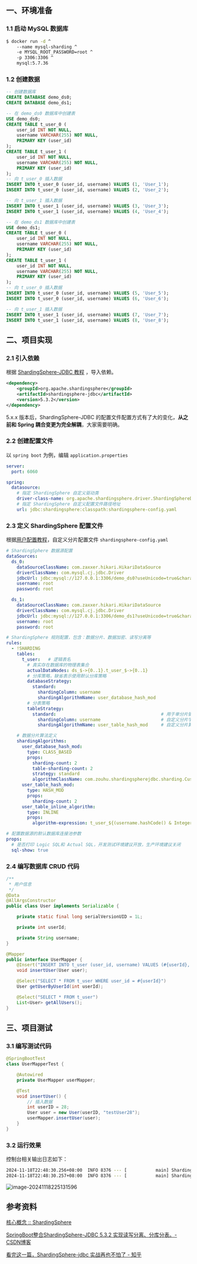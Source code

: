 ## 一、环境准备

### 1.1 启动 MySQL 数据库

```bash
$ docker run -d ^
    --name mysql-sharding ^
    -e MYSQL_ROOT_PASSWORD=root ^
    -p 3306:3306 ^
    mysql:5.7.36
```



### 1.2 创建数据

```sql
-- 创建数据库
CREATE DATABASE demo_ds0;
CREATE DATABASE demo_ds1;

-- 在 demo_ds0 数据库中创建表
USE demo_ds0;
CREATE TABLE t_user_0 (
    user_id INT NOT NULL,
    username VARCHAR(255) NOT NULL,
    PRIMARY KEY (user_id)
);
CREATE TABLE t_user_1 (
    user_id INT NOT NULL,
    username VARCHAR(255) NOT NULL,
    PRIMARY KEY (user_id)
);
-- 向 t_user_0 插入数据
INSERT INTO t_user_0 (user_id, username) VALUES (1, 'User_1');
INSERT INTO t_user_0 (user_id, username) VALUES (2, 'User_2');

-- 向 t_user_1 插入数据
INSERT INTO t_user_1 (user_id, username) VALUES (3, 'User_3');
INSERT INTO t_user_1 (user_id, username) VALUES (4, 'User_4');

-- 在 demo_ds1 数据库中创建表
USE demo_ds1;
CREATE TABLE t_user_0 (
    user_id INT NOT NULL,
    username VARCHAR(255) NOT NULL,
    PRIMARY KEY (user_id)
);
CREATE TABLE t_user_1 (
    user_id INT NOT NULL,
    username VARCHAR(255) NOT NULL,
    PRIMARY KEY (user_id)
);
-- 向 t_user_0 插入数据
INSERT INTO t_user_0 (user_id, username) VALUES (5, 'User_5');
INSERT INTO t_user_0 (user_id, username) VALUES (6, 'User_6');

-- 向 t_user_1 插入数据
INSERT INTO t_user_1 (user_id, username) VALUES (7, 'User_7');
INSERT INTO t_user_1 (user_id, username) VALUES (8, 'User_8');
```







## 二、项目实现

### 2.1 引入依赖

根据 [ShardingSphere-JDBC 教程](https://shardingsphere.apache.org/document/current/cn/quick-start/shardingsphere-jdbc-quick-start/) ，导入依赖。

```xml
<dependency>
    <groupId>org.apache.shardingsphere</groupId>
    <artifactId>shardingsphere-jdbc</artifactId>
    <version>5.3.2</version>
</dependency>
```

5.x.x 版本后，ShardingSphere-JDBC 的配置文件配置方式有了大的变化，**从之前和 Spring 耦合变更为完全解耦**，大家需要明确。



### 2.2 创建配置文件

以 `spring boot` 为例，编辑 `application.properties`

```yaml
server:
  port: 6060

spring:
  datasource:
    # 指定 ShardingSphere 自定义驱动类
    driver-class-name: org.apache.shardingsphere.driver.ShardingSphereDriver
    # 指定 ShardingSphere 自定义配置文件路径地址
    url: jdbc:shardingsphere:classpath:shardingsphere-config.yaml
```





### 2.3 定义 ShardingSphere 配置文件

根据[用户配置教程](https://shardingsphere.apache.org/document/current/cn/user-manual/shardingsphere-jdbc/yaml-config/rules/sharding/)，自定义分片配置文件 `shardingsphere-config.yaml`

```yaml
# ShardingSphere 数据源配置
dataSources:
  ds_0:
    dataSourceClassName: com.zaxxer.hikari.HikariDataSource
    driverClassName: com.mysql.cj.jdbc.Driver
    jdbcUrl: jdbc:mysql://127.0.0.1:3306/demo_ds0?useUnicode=true&characterEncoding=UTF-8&rewriteBatchedStatements=true&allowMultiQueries=true&serverTimezone=Asia/Shanghai
    username: root
    password: root

  ds_1:
    dataSourceClassName: com.zaxxer.hikari.HikariDataSource
    driverClassName: com.mysql.cj.jdbc.Driver
    jdbcUrl: jdbc:mysql://127.0.0.1:3306/demo_ds1?useUnicode=true&characterEncoding=UTF-8&rewriteBatchedStatements=true&allowMultiQueries=true&serverTimezone=Asia/Shanghai
    username: root
    password: root

# ShardingSphere 规则配置，包含：数据分片、数据加密、读写分离等
rules:
  - !SHARDING
    tables:
      t_user:   # 逻辑表名
        # 真实存在数据库的物理表集合
        actualDataNodes: ds_$->{0..1}.t_user_$->{0..1}
        # 分库策略，缺省表示使用默认分库策略
        databaseStrategy:
          standard:
            shardingColumn: username
            shardingAlgorithmName: user_database_hash_mod
        # 分表策略
        tableStrategy:
          standard:                                        # 用于单分片键的标准分片场景
            shardingColumn: username                       # 自定义分片字段
            shardingAlgorithmName: user_table_hash_mod     # 自定义分片算法名称

    # 数据分片算法定义
    shardingAlgorithms:
      user_database_hash_mod:
        type: CLASS_BASED
        props:
          sharding-count: 2
          table-sharding-count: 2
          strategy: standard
          algorithmClassName: com.zouhu.shardingspherejdbc.sharding.CustomDbHashModShardingAlgorithm
      user_table_hash_mod:
        type: HASH_MOD
        props:
          sharding-count: 2
      user_table_inline_algorithm:
        type: INLINE
        props:
          algorithm-expression: t_user_${(username.hashCode() & Integer.MAX_VALUE) % 2}

# 配置数据源的默认数据库连接池参数
props:
  # 是否打印 Logic SQL和 Actual SQL，开发测试环境建议开放，生产环境建议关闭
  sql-show: true
```



### 2.4 编写数据库 CRUD 代码

```java
/**
 * 用户信息
 */
@Data
@AllArgsConstructor
public class User implements Serializable {

    private static final long serialVersionUID = 1L;

    private int userId;

    private String username;
}

@Mapper
public interface UserMapper {
    @Insert("INSERT INTO t_user (user_id, username) VALUES (#{userId}, #{username})")
    void insertUser(User user);

    @Select("SELECT * FROM t_user WHERE user_id = #{userId}")
    User getUserByUserId(int userId);

    @Select("SELECT * FROM t_user")
    List<User> getAllUsers();
}
```



## 三、项目测试

### 3.1 编写测试代码

```java
@SpringBootTest
class UserMapperTest {

    @Autowired
    private UserMapper userMapper;

    @Test
    void insertUser() {
        // 插入数据
        int userID = 28;
        User user = new User(userID, "testUser28");
        userMapper.insertUser(user);
    }
}
```



### 3.2 运行效果

控制台相关输出日志如下：

```bash
2024-11-18T22:48:30.256+08:00  INFO 8376 --- [           main] ShardingSphere-SQL                       : Logic SQL: INSERT INTO t_user (user_id, username) VALUES (?, ?)
2024-11-18T22:48:30.257+08:00  INFO 8376 --- [           main] ShardingSphere-SQL                       : Actual SQL: ds_0 ::: INSERT INTO t_user_1 (user_id, username) VALUES (?, ?) ::: [28, testUser28]
```

![image-20241118225131596](images/image-20241118225131596.png)



## 参考资料

[核心概念 :: ShardingSphere](https://shardingsphere.apache.org/document/current/cn/features/sharding/concept/)

[SpringBoot整合ShardingSphere-JDBC 5.3.2 实现读写分离、分库分表。-CSDN博客](https://blog.csdn.net/weixin_43336075/article/details/136935720)

[看完这一篇，ShardingSphere-jdbc 实战再也不怕了 - 知乎](https://zhuanlan.zhihu.com/p/610182326)